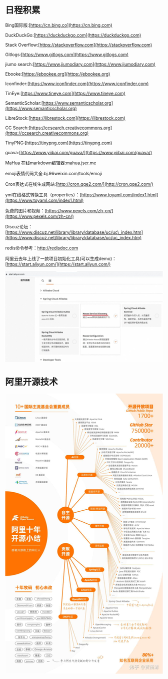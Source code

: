 # 日程积累

Bing国际版:[https://cn.bing.co](https://cn.bing.com)

DuckDuckGo:[https://duckduckgo.com](https://duckduckgo.com)

Stack Overflow:[https://stackoverflow.com](https://stackoverflow.com)

Gitlogs:[https://www.gitlogs.com](https://www.gitlogs.com)

jiumo search:[https://www.jiumodiary.com](https://www.jiumodiary.com)

Ebooke:[https://ebookee.org](https://ebookee.org)

Iconfinder:[https://www.iconfinder.com](https://www.iconfinder.com)

TinEye:[https://www.tineye.com](https://www.tineye.com)

SemanticScholar:[https://www.semanticscholar.org](https://www.semanticscholar.org)

LibreStock:[https://librestock.com](https://librestock.com)

CC Search:[https://ccsearch.creativecommons.org](https://ccsearch.creativecommons.org)

TinyPNG:[https://tinypng.com](https://tinypng.com)

guava:[https://www.yiibai.com/guava/](https://www.yiibai.com/guava/)

MaHua 在线markdown编辑器:mahua.jser.me

emoji表情代码大全:bj.96weixin.com/tools/emoji

Cron表达式在线生成网站:[http://cron.qqe2.com/](http://cron.qqe2.com/)

yml在线格式转换工具（properties）：[https://www.toyaml.com/index1.html](https://www.toyaml.com/index1.html)

免费的图片和视频：[https://www.pexels.com/zh-cn/](https://www.pexels.com/zh-cn/)

Discuz论坛：[https://www.discuz.net/library/library/database/uc/uc\_index.htm](https://www.discuz.net/library/library/database/uc/uc_index.htm)

redis命令参考：http://redisdoc.com

阿里云去年上线了一款项目初始化工具\(可以生成demo\)：[https://start.aliyun.com/](https://start.aliyun.com/)

![](/static/image/微信图片_20200702101829.jpg)

# 阿里开源技术

![](/static/image/微信图片_20200515143827.jpg)

